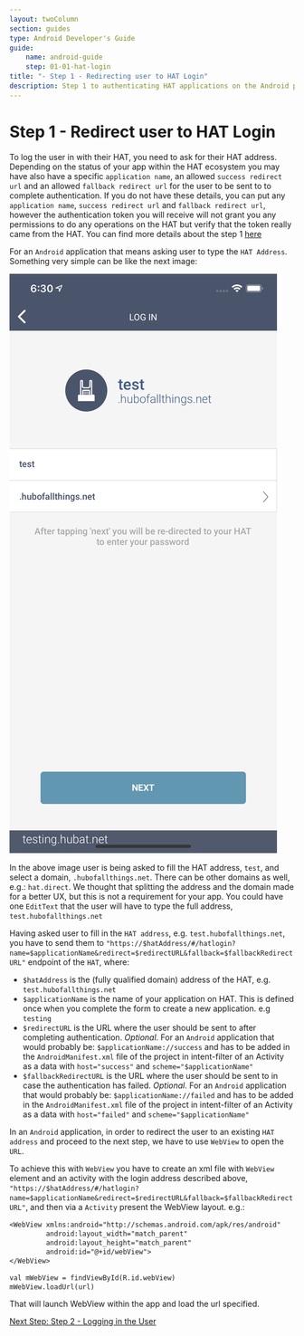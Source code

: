 ```yaml
---
layout: twoColumn
section: guides
type: Android Developer's Guide
guide:
    name: android-guide
    step: 01-01-hat-login
title: "- Step 1 - Redirecting user to HAT Login"
description: Step 1 to authenticating HAT applications on the Android platform
---
```

# Step 1 - Redirect user to HAT Login

To log the user in with their HAT, you need to ask for their HAT address. Depending on the status of your app within the HAT ecosystem you may have also have a specific `application name`, an allowed `success redirect url` and an allowed `fallback redirect url` for the user to be sent to to complete authentication. If you do not have these details, you can put any `application name`, `success redirect url` and `fallback redirect url`, however the authentication token you will receive will not grant you any permissions to do any operations on the HAT but verify that the token really came from the HAT. You can find more details about the step 1 [here](https://developers.hubofallthings.com/guides/hat_login/01-send-hat-login.html)

For an `Android` application that means asking user to type the `HAT Address`. Something very simple can be like the next image:

![alt text](https://github.com/Hub-of-all-Things/exchange-assets/blob/master/iOS-Guide-Images/Enter-HAT-Address.png?raw=true "type address")

In the above image user is being asked to fill the HAT address, `test`, and select a domain, `.hubofallthings.net`. There can be other domains as well, e.g.: `hat.direct`. We thought that splitting the address and the domain made for a better UX, but this is not a requirement for your app. You could have one `EditText` that the user will have to type the full address, `test.hubofallthings.net`

Having asked user to fill in the `HAT address`, e.g. `test.hubofallthings.net`, you have to send them to `"https://$hatAddress/#/hatlogin?name=$applicationName&redirect=$redirectURL&fallback=$fallbackRedirectURL"` endpoint of the `HAT`, where:

* `$hatAddress` is the (fully qualified domain) address of the HAT, e.g. `test.hubofallthings.net`
* `$applicationName` is the name of your application on HAT. This is defined once when you complete the form to create a new application. e.g ```testing```
* ```$redirectURL``` is the URL where the user should be sent to after completing authentication. *Optional*. For an `Android` application that would probably be: `$applicationName://success` and has to be added in the `AndroidManifest.xml` file of the project in intent-filter of an Activity as a data with `host="success"` and `scheme="$applicationName"`
* `$fallbackRedirectURL` is the URL where the user should be sent to in case the authentication has failed. *Optional*. For an `Android` application that would probably be: `$applicationName://failed` and has to be added in the `AndroidManifest.xml` file of the project in intent-filter of an Activity as a data with `host="failed"` and `scheme="$applicationName"`

In an `Android` application, in order to redirect the user to an existing `HAT address` and proceed to the next step, we have to use `WebView` to open the `URL`.

To achieve this with `WebView` you have to create an xml file with `WebView` element and an activity with the login address described above, `"https://$hatAddress/#/hatlogin?name=$applicationName&redirect=$redirectURL&fallback=$fallbackRedirectURL"`, and then via a `Activity` present the WebView layout. e.g.:

``` rawnoselect
<WebView xmlns:android="http://schemas.android.com/apk/res/android"
         android:layout_width="match_parent"
         android:layout_height="match_parent"
         android:id="@+id/webView">
</WebView>
```
``` rawnoselect
val mWebView = findViewById(R.id.webView)
mWebView.loadUrl(url)
```
That will launch WebView within the app and load the url specified.

<nav class="pager-nav">
<a href="" style="display:none;"></a>
<a href="01-02-user-login.html">Next Step: Step 2 - Logging in the User</a>
</nav>
